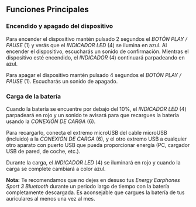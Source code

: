 ## Funciones Principales

### Encendido y apagado del dispositivo

Para encender el dispositivo mantén pulsado 2 segundos el *BOTÓN PLAY / PAUSE* (1) y verás que el *INDICADOR LED* (4) se ilumina en azul. Al encender el dispositivo, escucharás un sonido de confirmación. Mientras el dispositivo esté encendido, el *INDICADOR* (4) continuará parpadeando en azul. 

Para apagar el dispositivo mantén pulsado 4 segundos el *BOTÓN PLAY / PAUSE* (1). Escucharás un sonido de apagado.



### Carga de la batería

Cuando la batería se encuentre por debajo del 10%, el *INDICADOR LED* (4) parpadeará en rojo y un sonido te avisará para que recargues la batería usando la *CONEXIÓN DE CARGA* (6). 

Para recargarlo, conecta el extremo microUSB del cable microUSB (incluido) a la *CONEXIÓN DE CARGA* (6), y el otro extremo USB a cualquier otro aparato con puerto USB que pueda proporcionar energía (PC, cargador USB de pared, de coche, etc.).

Durante la carga, el *INDICADOR LED* (4) se iluminará en rojo y cuando la carga se complete cambiará a color azul.


**Nota:** Te recomendamos que no dejes en desuso tus *Energy Earphones Sport 3 Bluetooth* durante un periodo largo de tiempo con la batería completamente descargada. Es aconsejable que cargues la batería de tus auriculares al menos una vez al mes.
